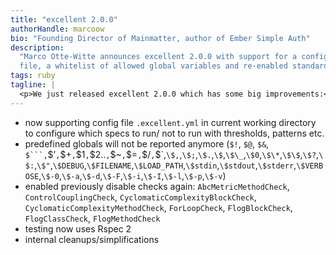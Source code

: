 ```yaml
---
title: "excellent 2.0.0"
authorHandle: marcoow
bio: "Founding Director of Mainmatter, author of Ember Simple Auth"
description:
  "Marco Otte-Witte announces excellent 2.0.0 with support for a configuration
  file, a whitelist of allowed global variables and re-enabled standard checks."
tags: ruby
tagline: |
  <p>We just released excellent 2.0.0 which has some big improvements:</p>
---
```


- now supporting config file `.excellent.yml` in current working directory to
  configure which specs to run/ not to run with thresholds, patterns etc.
- predefined globals will not be reported anymore (`$!`, `$@`, `$&`,
  ` $```, `\$’`,`\$+`,`\$1`,`\$2..`,`\$~`,`\$=`,`\$/`,`\$\`,`\$,`,`\$;`,`\$.`,`\$`,`\$\_`,`\$0`,`\$\*`,`\$\$`,`\$?`,`\$:`,`\$"`,`\$DEBUG`,`\$FILENAME`,`\$LOAD_PATH`,`\$stdin`,`\$stdout`,`\$stderr`,`\$VERBOSE`,`\$-0`,`\$-a`,`\$-d`,`\$-F`,`\$-i`,`\$-I`,`\$-l`,`\$-p`,`\$-v`)
- enabled previously disable checks again: `AbcMetricMethodCheck`,
  `ControlCouplingCheck`, `CyclomaticComplexityBlockCheck`,
  `CyclomaticComplexityMethodCheck`, `ForLoopCheck`, `FlogBlockCheck`,
  `FlogClassCheck`, `FlogMethodCheck`
- testing now uses Rspec 2
- internal cleanups/simplifications
